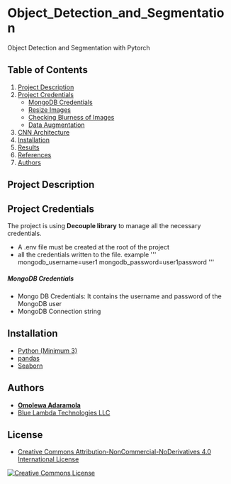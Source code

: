 # Object_Detection_and_Segmentation
Object Detection and Segmentation with Pytorch
## Table of Contents
1. [Project Description](#description)
2. [Project Credentials](#credentials)
    * [MongoDB Credentials](#mongo)
    * [Resize Images](#crop-and-resize-all-images)
    * [Checking Blurness of Images](#Checking-Blur)
    * [Data Augmentation](#Data-Augmentation)
4. [CNN Architecture](#neural-network-architecture)
5. [Installation](#installation)
6. [Results](#results)
7. [References](#references)
8. [Authors](#Authors)


## Project Description <a id="description"></a>


## Project Credentials <a id="credentials"></a>
The project is using **Decouple library** to manage all the necessary credentials. 
- A .env file must be created at the root of the project
- all the credentials written to the file. example ''' mongodb_username=user1
mongodb_password=user1password '''

##### MongoDB Credentials <a id="mongo"></a>
- Mongo DB Credentials: It contains the username and password of the MongoDB user
- MongoDB Connection string

## Installation <a id="installation"></a>
* [Python (Minimum 3)](https://www.continuum.io/blog/developer-blog/python-3-support-anaconda)
* [pandas](http://pandas.pydata.org/)
* [Seaborn](https://seaborn.pydata.org/)

## Authors

* **[Omolewa Adaramola](https://github.com/omolewadavids)**
* [Blue Lambda Technologies LLC](https://www.bluelambdatechnologies.com/)

## License

* <a rel="license" href="https://creativecommons.org/licenses/by-nc-nd/4.0/"> Creative Commons Attribution-NonCommercial-NoDerivatives 4.0 International License</a>

<a rel="license" href="https://creativecommons.org/licenses/by-nc-nd/4.0/">
	<img alt="Creative Commons License" style="border-width:0" src="https://i.creativecommons.org/l/by-nc-nd/4.0/88x31.png" />
</a>